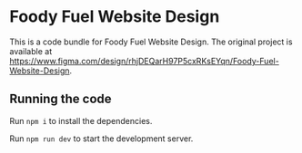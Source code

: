 
  # Foody Fuel Website Design

  This is a code bundle for Foody Fuel Website Design. The original project is available at https://www.figma.com/design/rhjDEQarH97P5cxRKsEYqn/Foody-Fuel-Website-Design.

  ## Running the code

  Run `npm i` to install the dependencies.

  Run `npm run dev` to start the development server.
  